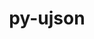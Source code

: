 ---
title: "py-ujson"
layout: cache
categories: [package, develop]
meta: {"compilers": ["apple-clang@=15.0.0", "gcc@=10.2.1", "gcc@=10.5.0", "gcc@=13.3.0", "gcc@=7.5.0"], "num_specs": 14, "num_specs_by_stack": {"developer-tools": 4, "developer-tools-aarch64-linux-gnu": 4, "developer-tools-darwin": 1, "developer-tools-manylinux2014": 2, "developer-tools-x86_64_v3-linux-gnu": 3, "root": 14}, "oss": ["centos7", "rhel8", "ubuntu18.04", "ventura"], "platforms": ["darwin", "linux"], "stacks": ["developer-tools", "developer-tools-aarch64-linux-gnu", "developer-tools-darwin", "developer-tools-manylinux2014", "developer-tools-x86_64_v3-linux-gnu", "root"], "targets": ["aarch64", "x86_64_v3"], "versions": ["5.7.0"]}
spec_details: [{"compiler": "apple-clang@=15.0.0", "hash": "6i747ggcxzr7woenyeujg2sj46vetuyg", "os": "ventura", "platform": "darwin", "size": "-", "stacks": ["developer-tools-darwin", "root"], "tarball": "https://binaries.spack.io/develop/build_cache/darwin-ventura-aarch64/apple-clang-15.0.0/py-ujson-5.7.0/darwin-ventura-aarch64-apple-clang-15.0.0-py-ujson-5.7.0-6i747ggcxzr7woenyeujg2sj46vetuyg.spack", "target": "aarch64", "variants": ["build_system=python_pip"], "versions": ["5.7.0"]}, {"compiler": "gcc@=10.2.1", "hash": "nm3sdohiwq3fewg2tu7s3cnbtbxt76z6", "os": "centos7", "platform": "linux", "size": "-", "stacks": ["developer-tools-manylinux2014", "root"], "tarball": "https://binaries.spack.io/develop/build_cache/linux-centos7-x86_64_v3/gcc-10.2.1/py-ujson-5.7.0/linux-centos7-x86_64_v3-gcc-10.2.1-py-ujson-5.7.0-nm3sdohiwq3fewg2tu7s3cnbtbxt76z6.spack", "target": "x86_64_v3", "variants": ["build_system=python_pip"], "versions": ["5.7.0"]}, {"compiler": "gcc@=10.2.1", "hash": "2q5xjoggagazjpcbqefxrktpbhjrn7kp", "os": "centos7", "platform": "linux", "size": "-", "stacks": ["developer-tools-manylinux2014", "root"], "tarball": "https://binaries.spack.io/develop/build_cache/linux-centos7-x86_64_v3/gcc-10.2.1/py-ujson-5.7.0/linux-centos7-x86_64_v3-gcc-10.2.1-py-ujson-5.7.0-2q5xjoggagazjpcbqefxrktpbhjrn7kp.spack", "target": "x86_64_v3", "variants": ["build_system=python_pip"], "versions": ["5.7.0"]}, {"compiler": "gcc@=10.5.0", "hash": "iymamgsygmot3zl7edtd53wmzlngaasf", "os": "centos7", "platform": "linux", "size": "-", "stacks": ["developer-tools-x86_64_v3-linux-gnu", "root"], "tarball": "https://binaries.spack.io/develop/build_cache/linux-centos7-x86_64_v3/gcc-10.5.0/py-ujson-5.7.0/linux-centos7-x86_64_v3-gcc-10.5.0-py-ujson-5.7.0-iymamgsygmot3zl7edtd53wmzlngaasf.spack", "target": "x86_64_v3", "variants": ["build_system=python_pip"], "versions": ["5.7.0"]}, {"compiler": "gcc@=10.5.0", "hash": "rh2ftlsbhd4l4rky3362ag5364c476uh", "os": "centos7", "platform": "linux", "size": "-", "stacks": ["developer-tools-x86_64_v3-linux-gnu", "root"], "tarball": "https://binaries.spack.io/develop/build_cache/linux-centos7-x86_64_v3/gcc-10.5.0/py-ujson-5.7.0/linux-centos7-x86_64_v3-gcc-10.5.0-py-ujson-5.7.0-rh2ftlsbhd4l4rky3362ag5364c476uh.spack", "target": "x86_64_v3", "variants": ["build_system=python_pip"], "versions": ["5.7.0"]}, {"compiler": "gcc@=10.5.0", "hash": "7sq6ki4wqepjqozmolsc3ceun7gbki35", "os": "centos7", "platform": "linux", "size": "-", "stacks": ["developer-tools-x86_64_v3-linux-gnu", "root"], "tarball": "https://binaries.spack.io/develop/build_cache/linux-centos7-x86_64_v3/gcc-10.5.0/py-ujson-5.7.0/linux-centos7-x86_64_v3-gcc-10.5.0-py-ujson-5.7.0-7sq6ki4wqepjqozmolsc3ceun7gbki35.spack", "target": "x86_64_v3", "variants": ["build_system=python_pip"], "versions": ["5.7.0"]}, {"compiler": "gcc@=13.3.0", "hash": "lumoiuzhwh66jlpfb64cp74bh6ek5nbi", "os": "rhel8", "platform": "linux", "size": "-", "stacks": ["developer-tools-aarch64-linux-gnu", "root"], "tarball": "https://binaries.spack.io/develop/build_cache/linux-rhel8-aarch64/gcc-13.3.0/py-ujson-5.7.0/linux-rhel8-aarch64-gcc-13.3.0-py-ujson-5.7.0-lumoiuzhwh66jlpfb64cp74bh6ek5nbi.spack", "target": "aarch64", "variants": ["build_system=python_pip"], "versions": ["5.7.0"]}, {"compiler": "gcc@=13.3.0", "hash": "spydo4yfzgwv37my4ekktdg4vljvbuc2", "os": "rhel8", "platform": "linux", "size": "-", "stacks": ["developer-tools-aarch64-linux-gnu", "root"], "tarball": "https://binaries.spack.io/develop/build_cache/linux-rhel8-aarch64/gcc-13.3.0/py-ujson-5.7.0/linux-rhel8-aarch64-gcc-13.3.0-py-ujson-5.7.0-spydo4yfzgwv37my4ekktdg4vljvbuc2.spack", "target": "aarch64", "variants": ["build_system=python_pip"], "versions": ["5.7.0"]}, {"compiler": "gcc@=13.3.0", "hash": "gkuds5j7xsdnnylpibuzt5wotyglldrp", "os": "rhel8", "platform": "linux", "size": "-", "stacks": ["developer-tools-aarch64-linux-gnu", "root"], "tarball": "https://binaries.spack.io/develop/build_cache/linux-rhel8-aarch64/gcc-13.3.0/py-ujson-5.7.0/linux-rhel8-aarch64-gcc-13.3.0-py-ujson-5.7.0-gkuds5j7xsdnnylpibuzt5wotyglldrp.spack", "target": "aarch64", "variants": ["build_system=python_pip"], "versions": ["5.7.0"]}, {"compiler": "gcc@=13.3.0", "hash": "iikyt2bth54rns5yme6nj4lulxqxhyjx", "os": "rhel8", "platform": "linux", "size": "-", "stacks": ["developer-tools-aarch64-linux-gnu", "root"], "tarball": "https://binaries.spack.io/develop/build_cache/linux-rhel8-aarch64/gcc-13.3.0/py-ujson-5.7.0/linux-rhel8-aarch64-gcc-13.3.0-py-ujson-5.7.0-iikyt2bth54rns5yme6nj4lulxqxhyjx.spack", "target": "aarch64", "variants": ["build_system=python_pip"], "versions": ["5.7.0"]}, {"compiler": "gcc@=7.5.0", "hash": "6goqj2nxectkxbvjwadxehvu3ke6rgom", "os": "ubuntu18.04", "platform": "linux", "size": "-", "stacks": ["developer-tools", "root"], "tarball": "https://binaries.spack.io/develop/build_cache/linux-ubuntu18.04-x86_64_v3/gcc-7.5.0/py-ujson-5.7.0/linux-ubuntu18.04-x86_64_v3-gcc-7.5.0-py-ujson-5.7.0-6goqj2nxectkxbvjwadxehvu3ke6rgom.spack", "target": "x86_64_v3", "variants": ["build_system=python_pip"], "versions": ["5.7.0"]}, {"compiler": "gcc@=7.5.0", "hash": "m43axltim5v27qvdapuzss2drvv5c62y", "os": "ubuntu18.04", "platform": "linux", "size": "-", "stacks": ["developer-tools", "root"], "tarball": "https://binaries.spack.io/develop/build_cache/linux-ubuntu18.04-x86_64_v3/gcc-7.5.0/py-ujson-5.7.0/linux-ubuntu18.04-x86_64_v3-gcc-7.5.0-py-ujson-5.7.0-m43axltim5v27qvdapuzss2drvv5c62y.spack", "target": "x86_64_v3", "variants": ["build_system=python_pip"], "versions": ["5.7.0"]}, {"compiler": "gcc@=7.5.0", "hash": "dqxywipcijnjptuoucpbu7efbmog3psm", "os": "ubuntu18.04", "platform": "linux", "size": "-", "stacks": ["developer-tools", "root"], "tarball": "https://binaries.spack.io/develop/build_cache/linux-ubuntu18.04-x86_64_v3/gcc-7.5.0/py-ujson-5.7.0/linux-ubuntu18.04-x86_64_v3-gcc-7.5.0-py-ujson-5.7.0-dqxywipcijnjptuoucpbu7efbmog3psm.spack", "target": "x86_64_v3", "variants": ["build_system=python_pip"], "versions": ["5.7.0"]}, {"compiler": "gcc@=7.5.0", "hash": "7iztqid4zgjqqi27xcqevjhj45ajkypz", "os": "ubuntu18.04", "platform": "linux", "size": "-", "stacks": ["developer-tools", "root"], "tarball": "https://binaries.spack.io/develop/build_cache/linux-ubuntu18.04-x86_64_v3/gcc-7.5.0/py-ujson-5.7.0/linux-ubuntu18.04-x86_64_v3-gcc-7.5.0-py-ujson-5.7.0-7iztqid4zgjqqi27xcqevjhj45ajkypz.spack", "target": "x86_64_v3", "variants": ["build_system=python_pip"], "versions": ["5.7.0"]}]
---